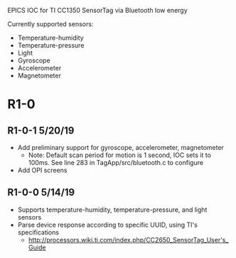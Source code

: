 EPICS IOC for TI CC1350 SensorTag via Bluetooth low energy

Currently supported sensors:

- Temperature-humidity
- Temperature-pressure
- Light
- Gyroscope
- Accelerometer
- Magnetometer

R1-0
=================

R1-0-1 5/20/19
-----
- Add preliminary support for gyroscope, accelerometer, magnetometer
	- Note: Default scan period for motion is 1 second, IOC sets it to 100ms. See line 283 in TagApp/src/bluetooth.c to configure
- Add OPI screens

R1-0-0 5/14/19
-----
- Supports temperature-humidity, temperature-pressure, and light sensors
- Parse device response according to specific UUID, using TI's specifications
	- http://processors.wiki.ti.com/index.php/CC2650_SensorTag_User's_Guide

